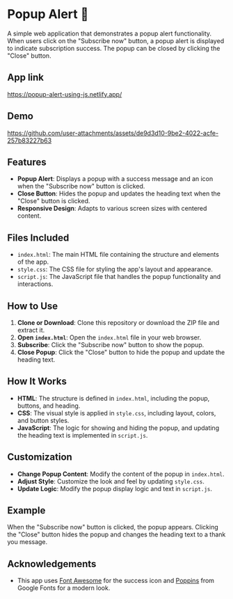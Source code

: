 # Popup Alert 🚨

A simple web application that demonstrates a popup alert functionality. When users click on the "Subscribe now" button, a popup alert is displayed to indicate subscription success. The popup can be closed by clicking the "Close" button.

## App link

https://popup-alert-using-js.netlify.app/

## Demo

https://github.com/user-attachments/assets/de9d3d10-9be2-4022-acfe-257b83227b63

## Features

- **Popup Alert**: Displays a popup with a success message and an icon when the "Subscribe now" button is clicked.
- **Close Button**: Hides the popup and updates the heading text when the "Close" button is clicked.
- **Responsive Design**: Adapts to various screen sizes with centered content.

## Files Included

- `index.html`: The main HTML file containing the structure and elements of the app.
- `style.css`: The CSS file for styling the app's layout and appearance.
- `script.js`: The JavaScript file that handles the popup functionality and interactions.

## How to Use

1. **Clone or Download**: Clone this repository or download the ZIP file and extract it.
2. **Open `index.html`**: Open the `index.html` file in your web browser.
3. **Subscribe**: Click the "Subscribe now" button to show the popup.
4. **Close Popup**: Click the "Close" button to hide the popup and update the heading text.

## How It Works

- **HTML**: The structure is defined in `index.html`, including the popup, buttons, and heading.
- **CSS**: The visual style is applied in `style.css`, including layout, colors, and button styles.
- **JavaScript**: The logic for showing and hiding the popup, and updating the heading text is implemented in `script.js`.

## Customization

- **Change Popup Content**: Modify the content of the popup in `index.html`.
- **Adjust Style**: Customize the look and feel by updating `style.css`.
- **Update Logic**: Modify the popup display logic and text in `script.js`.

## Example

When the "Subscribe now" button is clicked, the popup appears. Clicking the "Close" button hides the popup and changes the heading text to a thank you message.

## Acknowledgements

- This app uses [Font Awesome](https://fontawesome.com/) for the success icon and [Poppins](https://fonts.google.com/specimen/Poppins) from Google Fonts for a modern look.
